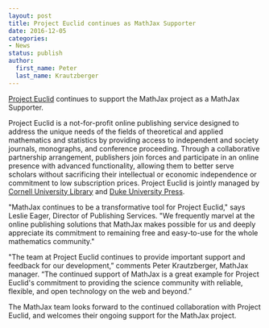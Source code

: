 ```yaml
---
layout: post
title: Project Euclid continues as MathJax Supporter
date: 2016-12-05
categories:
- News
status: publish
author:
  first_name: Peter
  last_name: Krautzberger
---
```


[Project Euclid](http://projecteuclid.org) continues to support the MathJax project as a MathJax Supporter.

Project Euclid is a not-for-profit online publishing service designed to address the unique needs of the fields of theoretical and applied mathematics and statistics by providing access to independent and society journals, monographs, and conference proceeding. Through a collaborative partnership arrangement, publishers join forces and participate in an online presence with advanced functionality, allowing them to better serve scholars without sacrificing their intellectual or economic independence or commitment to low subscription prices. Project Euclid is jointly managed by [Cornell University Library](https://www.library.cornell.edu/) and [Duke University Press](http://www.dukeupress.edu/).

"MathJax continues to be a transformative tool for Project Euclid," says Leslie Eager, Director of Publishing Services. "We frequently marvel at the online publishing solutions that MathJax makes possible for us and deeply appreciate its commitment to remaining free and easy-to-use for the whole mathematics community."

"The team at Project Euclid continues to provide important support and feedback for our development,” comments Peter Krautzberger, MathJax manager. “The continued support of MathJax is a great example for Project Euclid's commitment to providing the science community with reliable, flexible, and open technology on the web and beyond.”

The MathJax team looks forward to the continued collaboration with Project Euclid, and welcomes their ongoing support for the MathJax project.
